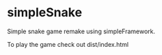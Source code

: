 # simpleSnake
Simple snake game remake using simpleFramework.

To play the game check out dist/index.html
